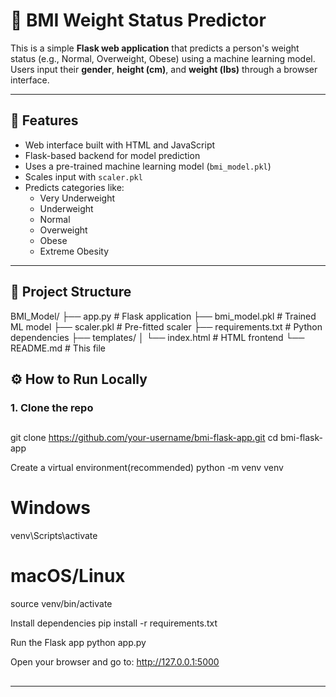 # 🧮 BMI Weight Status Predictor

This is a simple **Flask web application** that predicts a person's weight status (e.g., Normal, Overweight, Obese) using a machine learning model. Users input their **gender**, **height (cm)**, and **weight (lbs)** through a browser interface.

---

## 🚀 Features

- Web interface built with HTML and JavaScript
- Flask-based backend for model prediction
- Uses a pre-trained machine learning model (`bmi_model.pkl`)
- Scales input with `scaler.pkl`
- Predicts categories like:
  - Very Underweight
  - Underweight
  - Normal
  - Overweight
  - Obese
  - Extreme Obesity

---

## 📂 Project Structure

BMI_Model/
├── app.py # Flask application
├── bmi_model.pkl # Trained ML model
├── scaler.pkl # Pre-fitted scaler
├── requirements.txt # Python dependencies
├── templates/
│ └── index.html # HTML frontend
└── README.md # This file

## ⚙️ How to Run Locally

### 1. Clone the repo

##
git clone https://github.com/your-username/bmi-flask-app.git
cd bmi-flask-app

Create a virtual environment(recommended)
python -m venv venv
# Windows
venv\Scripts\activate
# macOS/Linux
source venv/bin/activate

Install dependencies
pip install -r requirements.txt

Run the Flask app
python app.py

Open your browser and go to:
http://127.0.0.1:5000
##



---
